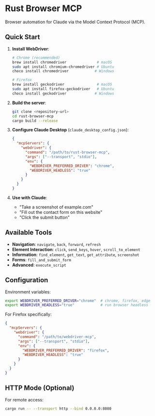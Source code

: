 # Rust Browser MCP

Browser automation for Claude via the Model Context Protocol (MCP).

## Quick Start

1. **Install WebDriver**:
   ```bash
   # Chrome (recommended)
   brew install chromedriver              # macOS
   sudo apt install chromium-chromedriver # Ubuntu
   choco install chromedriver            # Windows
   
   # Firefox
   brew install geckodriver               # macOS
   sudo apt install firefox-geckodriver   # Ubuntu
   choco install geckodriver             # Windows
   ```

2. **Build the server**:
   ```bash
   git clone <repository-url>
   cd rust-browser-mcp
   cargo build --release
   ```

3. **Configure Claude Desktop** (`claude_desktop_config.json`):
   ```json
   {
     "mcpServers": {
       "webdriver": {
         "command": "/path/to/rust-browser-mcp",
         "args": ["--transport", "stdio"],
         "env": {
           "WEBDRIVER_PREFERRED_DRIVER": "chrome",
           "WEBDRIVER_HEADLESS": "true"
         }
       }
     }
   }
   ```

4. **Use with Claude**:
   - "Take a screenshot of example.com"
   - "Fill out the contact form on this website"
   - "Click the submit button"

## Available Tools

- **Navigation**: `navigate`, `back`, `forward`, `refresh`
- **Element Interaction**: `click`, `send_keys`, `hover`, `scroll_to_element`
- **Information**: `find_element`, `get_text`, `get_attribute`, `screenshot`
- **Forms**: `fill_and_submit_form`
- **Advanced**: `execute_script`

## Configuration

Environment variables:
```bash
export WEBDRIVER_PREFERRED_DRIVER="chrome"  # chrome, firefox, edge
export WEBDRIVER_HEADLESS="true"            # run browser headless
```

For Firefox specifically:
```json
{
  "mcpServers": {
    "webdriver": {
      "command": "/path/to/webdriver-mcp",
      "args": ["--transport", "stdio"],
      "env": {
        "WEBDRIVER_PREFERRED_DRIVER": "firefox",
        "WEBDRIVER_HEADLESS": "true"
      }
    }
  }
}
```

## HTTP Mode (Optional)

For remote access:
```bash
cargo run -- --transport http --bind 0.0.0.0:8080
```